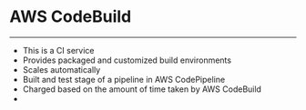 # AWS CodeBuild
---
- This is a CI service
- Provides packaged and customized build environments
- Scales automatically
- Built and test stage of a pipeline in AWS CodePipeline
- Charged based on the amount of time taken by AWS CodeBuild
- 